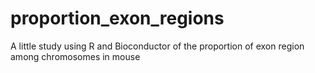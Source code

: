 # proportion_exon_regions
A little study using R and Bioconductor of the proportion of exon region among chromosomes in mouse
